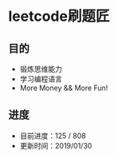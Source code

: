 # leetcode刷题匠

## 目的
* 锻炼思维能力
* 学习编程语言
* More Money && More Fun!

## 进度
* 目前进度：125 / 808
* 更新时间：2019/01/30


